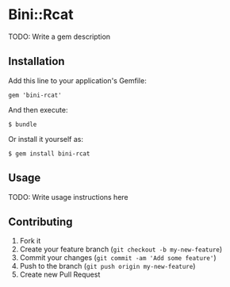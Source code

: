 # Bini::Rcat

TODO: Write a gem description

## Installation

Add this line to your application's Gemfile:

    gem 'bini-rcat'

And then execute:

    $ bundle

Or install it yourself as:

    $ gem install bini-rcat

## Usage

TODO: Write usage instructions here

## Contributing

1. Fork it
2. Create your feature branch (`git checkout -b my-new-feature`)
3. Commit your changes (`git commit -am 'Add some feature'`)
4. Push to the branch (`git push origin my-new-feature`)
5. Create new Pull Request
